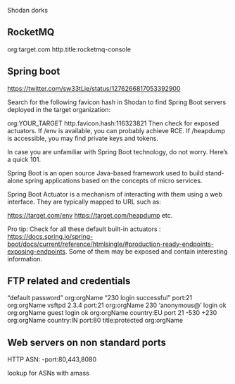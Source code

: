 Shodan dorks

## RocketMQ

 org:target.com http.title:rocketmq-console

## Spring boot

https://twitter.com/sw33tLie/status/1276266817053392900

Search for the following favicon hash in Shodan to find Spring Boot servers deployed in the target organization:

org:YOUR_TARGET http.favicon.hash:116323821
Then check for exposed actuators. If /env is available, you can probably achieve RCE. If /heapdump is accessible, you may find private keys and tokens.

In case you are unfamiliar with Spring Boot technology, do not worry. Here’s a quick 101.

Spring Boot is an open source Java-based framework used to build stand-alone spring applications based on the concepts of micro services.

Spring Boot Actuator is a mechanism of interacting with them using a web interface. They are typically mapped to URL such as:

https://target.com/env
https://target.com/heapdump
etc.


Pro tip: Check for all these default built-in actuators : https://docs.spring.io/spring-boot/docs/current/reference/htmlsingle/#production-ready-endpoints-exposing-endpoints. Some of them may be exposed and contain interesting information.

## FTP related and credentials

“default password” org:orgName
“230 login successful” port:21 org:orgName
vsftpd 2.3.4 port:21 org:orgName
230 ‘anonymous@’ login ok org:orgName
guest login ok org:orgName
country:EU port 21 -530 +230 org:orgName
country:IN port:80 title:protected org:orgName

## Web servers on non standard ports

HTTP ASN:<here> -port:80,443,8080

lookup for ASNs with amass